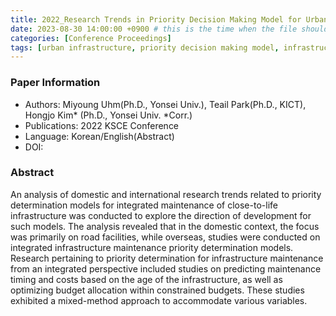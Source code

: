 ```yaml
---
title: 2022_Research Trends in Priority Decision Making Model for Urban Infrastructure Integrated Maintenance
date: 2023-08-30 14:00:00 +0900 # this is the time when the file should be shown to public
categories: [Conference Proceedings]
tags: [urban infrastructure, priority decision making model, infrastructure maintenance]     # TAG names should always be lowercase
---
```

### Paper Information
- Authors: Miyoung Uhm(Ph.D., Yonsei Univ.), Teail Park(Ph.D., KICT), Hongjo Kim* (Ph.D., Yonsei Univ. *Corr.)
- Publications:
2022 KSCE Conference
- Language: 
Korean/English(Abstract)
- DOI:

### Abstract
An analysis of domestic and international research trends related to priority determination models for integrated maintenance of close-to-life infrastructure was conducted to explore the direction of development for such models. The analysis revealed that in the domestic context, the focus was primarily on road facilities, while overseas, studies were conducted on integrated infrastructure maintenance priority determination models. Research pertaining to priority determination for infrastructure maintenance from an integrated perspective included studies on predicting maintenance timing and costs based on the age of the infrastructure, as well as optimizing budget allocation within constrained budgets. These studies exhibited a mixed-method approach to accommodate various variables.


